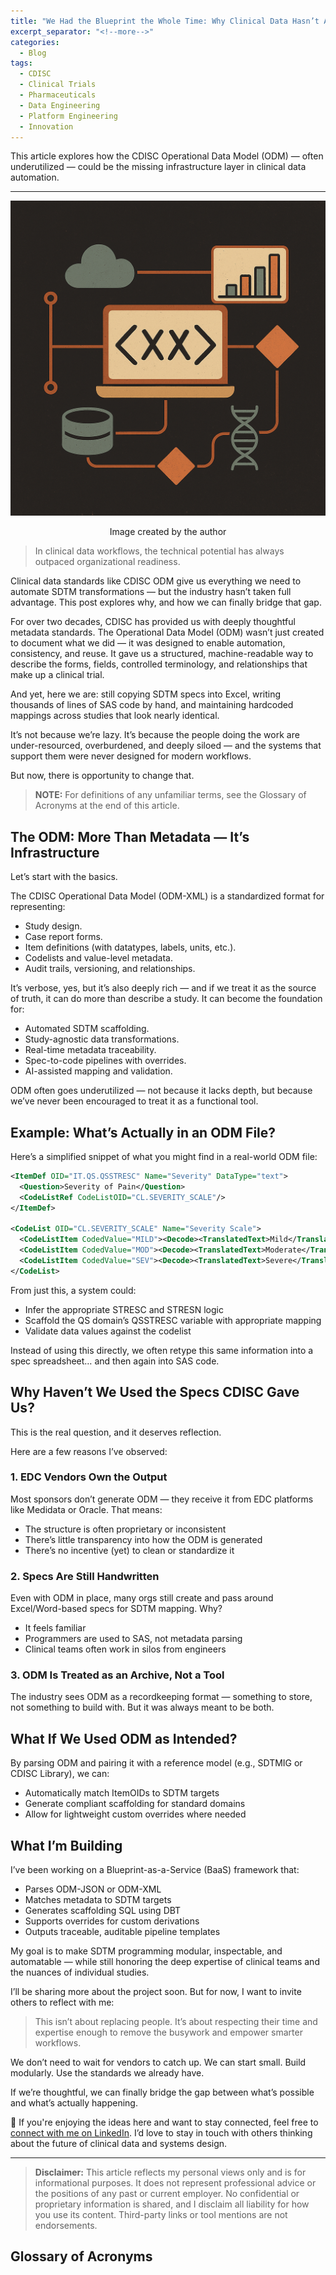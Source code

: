 ```yaml
---
title: "We Had the Blueprint the Whole Time: Why Clinical Data Hasn’t Automated (Yet)"
excerpt_separator: "<!--more-->"
categories:
  - Blog
tags:
  - CDISC
  - Clinical Trials
  - Pharmaceuticals
  - Data Engineering
  - Platform Engineering
  - Innovation
---
```


<div class="notice--info">
  This article explores how the CDISC Operational Data Model (ODM) — often underutilized — could be the missing infrastructure layer in clinical data automation.
</div>

---

<img src="/assets/images/article_image_5.png" alt="article image 5" class="center-image" />

<p align="center">Image created by the author</p>

> In clinical data workflows, the technical potential has always outpaced organizational readiness.

Clinical data standards like CDISC ODM give us everything we need to automate SDTM transformations — but the industry hasn’t taken full advantage. This post explores why, and how we can finally bridge that gap.

<!--more-->

For over two decades, CDISC has provided us with deeply thoughtful metadata standards. The Operational Data Model (ODM) wasn’t just created to document what we did — it was designed to enable automation, consistency, and reuse. It gave us a structured, machine-readable way to describe the forms, fields, controlled terminology, and relationships that make up a clinical trial.

And yet, here we are: still copying SDTM specs into Excel, writing thousands of lines of SAS code by hand, and maintaining hardcoded mappings across studies that look nearly identical.

It’s not because we’re lazy. It’s because the people doing the work are under-resourced, overburdened, and deeply siloed — and the systems that support them were never designed for modern workflows.

But now, there is opportunity to change that.

> **NOTE:** For definitions of any unfamiliar terms, see the Glossary of Acronyms at the end of this article.

## The ODM: More Than Metadata — It’s Infrastructure

Let’s start with the basics.

The CDISC Operational Data Model (ODM-XML) is a standardized format for representing:

- Study design.  
- Case report forms.  
- Item definitions (with datatypes, labels, units, etc.).  
- Codelists and value-level metadata.  
- Audit trails, versioning, and relationships.  

It’s verbose, yes, but it’s also deeply rich — and if we treat it as the source of truth, it can do more than describe a study. It can become the foundation for:

- Automated SDTM scaffolding.  
- Study-agnostic data transformations.  
- Real-time metadata traceability.  
- Spec-to-code pipelines with overrides.  
- AI-assisted mapping and validation.  

ODM often goes underutilized — not because it lacks depth, but because we’ve never been encouraged to treat it as a functional tool.

##  Example: What’s Actually in an ODM File?
Here’s a simplified snippet of what you might find in a real-world ODM file:

```xml
<ItemDef OID="IT.QS.QSSTRESC" Name="Severity" DataType="text">
  <Question>Severity of Pain</Question>
  <CodeListRef CodeListOID="CL.SEVERITY_SCALE"/>
</ItemDef>

<CodeList OID="CL.SEVERITY_SCALE" Name="Severity Scale">
  <CodeListItem CodedValue="MILD"><Decode><TranslatedText>Mild</TranslatedText></Decode></CodeListItem>
  <CodeListItem CodedValue="MOD"><Decode><TranslatedText>Moderate</TranslatedText></Decode></CodeListItem>
  <CodeListItem CodedValue="SEV"><Decode><TranslatedText>Severe</TranslatedText></Decode></CodeListItem>
</CodeList>
```
From just this, a system could:
- Infer the appropriate STRESC and STRESN logic
- Scaffold the QS domain’s QSSTRESC variable with appropriate mapping
- Validate data values against the codelist

Instead of using this directly, we often retype this same information into a spec spreadsheet… and then again into SAS code.

## Why Haven’t We Used the Specs CDISC Gave Us?

This is the real question, and it deserves reflection.

Here are a few reasons I’ve observed:

### 1. EDC Vendors Own the Output
Most sponsors don’t generate ODM — they receive it from EDC platforms like Medidata or Oracle. That means:
- The structure is often proprietary or inconsistent
- There’s little transparency into how the ODM is generated
- There’s no incentive (yet) to clean or standardize it

### 2. Specs Are Still Handwritten
Even with ODM in place, many orgs still create and pass around Excel/Word-based specs for SDTM mapping. Why?
- It feels familiar
- Programmers are used to SAS, not metadata parsing
- Clinical teams often work in silos from engineers

### 3. ODM Is Treated as an Archive, Not a Tool
The industry sees ODM as a recordkeeping format — something to store, not something to build with. But it was always meant to be both.

## What If We Used ODM as Intended?
<script src="https://gist.github.com/mlogan914/b73fa337f982f697fa4f55e58279fd72.js"></script>

By parsing ODM and pairing it with a reference model (e.g., SDTMIG or CDISC Library), we can:
- Automatically match ItemOIDs to SDTM targets
- Generate compliant scaffolding for standard domains
- Allow for lightweight custom overrides where needed

## What I’m Building

I’ve been working on a Blueprint-as-a-Service (BaaS) framework that:
- Parses ODM-JSON or ODM-XML
- Matches metadata to SDTM targets
- Generates scaffolding SQL using DBT
- Supports overrides for custom derivations
- Outputs traceable, auditable pipeline templates

My goal is to make SDTM programming modular, inspectable, and automatable — while still honoring the deep expertise of clinical teams and the nuances of individual studies.

I’ll be sharing more about the project soon. But for now, I want to invite others to reflect with me:

> This isn’t about replacing people. It’s about respecting their time and expertise enough to remove the busywork and empower smarter workflows.

We don’t need to wait for vendors to catch up.
We can start small. Build modularly. Use the standards we already have.

If we’re thoughtful, we can finally bridge the gap between what’s possible and what’s actually happening.

💬 If you're enjoying the ideas here and want to stay connected, feel free to [connect with me on LinkedIn](https://www.linkedin.com/in/mlogan914/). I’d love to stay in touch with others thinking about the future of clinical data and systems design.

---


> **Disclaimer:** This article reflects my personal views only and is for informational purposes. It does not represent professional advice or the positions of any past or current employer. No confidential or proprietary information is shared, and I disclaim all liability for how you use its content. Third-party links or tool mentions are not endorsements.

## Glossary of Acronyms
<script src="https://gist.github.com/mlogan914/f81e616779a5cde4d46644dce24393ae.js"></script>